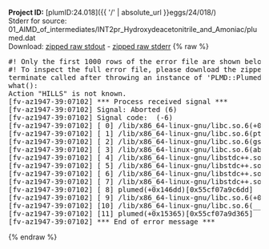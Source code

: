 **Project ID:** [plumID:24.018]({{ '/' | absolute_url }}eggs/24/018/)  
Stderr for source:  01_AIMD_of_intermediates/INT2pr_Hydroxydeacetonitrile_and_Amoniac/plumed.dat   
Download: [zipped raw stdout](plumed.dat.plumed.stdout.txt.zip) - [zipped raw stderr](plumed.dat.plumed.stderr.txt.zip) 
{% raw %}
<pre>
#! Only the first 1000 rows of the error file are shown below
#! To inspect the full error file, please download the zipped raw stderr file above
terminate called after throwing an instance of 'PLMD::Plumed::Exception'
what():
Action "HILLS" is not known.
[fv-az1947-39:07102] *** Process received signal ***
[fv-az1947-39:07102] Signal: Aborted (6)
[fv-az1947-39:07102] Signal code:  (-6)
[fv-az1947-39:07102] [ 0] /lib/x86_64-linux-gnu/libc.so.6(+0x45330)[0x7ffaa2445330]
[fv-az1947-39:07102] [ 1] /lib/x86_64-linux-gnu/libc.so.6(pthread_kill+0x11c)[0x7ffaa249eb2c]
[fv-az1947-39:07102] [ 2] /lib/x86_64-linux-gnu/libc.so.6(gsignal+0x1e)[0x7ffaa244527e]
[fv-az1947-39:07102] [ 3] /lib/x86_64-linux-gnu/libc.so.6(abort+0xdf)[0x7ffaa24288ff]
[fv-az1947-39:07102] [ 4] /lib/x86_64-linux-gnu/libstdc++.so.6(+0xa5ff5)[0x7ffaa28a5ff5]
[fv-az1947-39:07102] [ 5] /lib/x86_64-linux-gnu/libstdc++.so.6(+0xbb0da)[0x7ffaa28bb0da]
[fv-az1947-39:07102] [ 6] /lib/x86_64-linux-gnu/libstdc++.so.6(_ZSt10unexpectedv+0x0)[0x7ffaa28a5a55]
[fv-az1947-39:07102] [ 7] /lib/x86_64-linux-gnu/libstdc++.so.6(+0xa5a6f)[0x7ffaa28a5a6f]
[fv-az1947-39:07102] [ 8] plumed(+0x146dd)[0x55cf07a9c6dd]
[fv-az1947-39:07102] [ 9] /lib/x86_64-linux-gnu/libc.so.6(+0x2a1ca)[0x7ffaa242a1ca]
[fv-az1947-39:07102] [10] /lib/x86_64-linux-gnu/libc.so.6(__libc_start_main+0x8b)[0x7ffaa242a28b]
[fv-az1947-39:07102] [11] plumed(+0x15365)[0x55cf07a9d365]
[fv-az1947-39:07102] *** End of error message ***
</pre>
{% endraw %}
